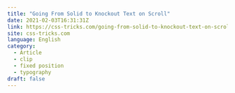 ```yaml
---
title: "Going From Solid to Knockout Text on Scroll"
date: 2021-02-03T16:31:31Z
link: https://css-tricks.com/going-from-solid-to-knockout-text-on-scroll/?utm_medium=RSS&utm_source=news.12bit.vn
site: css-tricks.com
language: English
category:
  - Article
  - clip
  - fixed position
  - typography
draft: false
---
```

